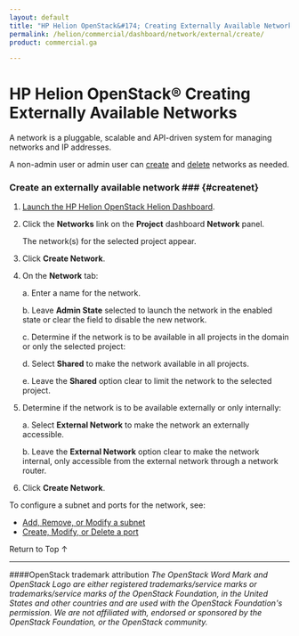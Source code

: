 ```yaml
---
layout: default
title: "HP Helion OpenStack&#174; Creating Externally Available Networks"
permalink: /helion/commercial/dashboard/network/external/create/
product: commercial.ga

---
```

<!--UNDER REVISION-->

<script>

function PageRefresh {
onLoad="window.refresh"
}

PageRefresh();

</script>

<!--
<p style="font-size: small;"> <a href="/helion/commercial/ga1/install/">&#9664; PREV</a> | <a href="/helion/commercial/ga1/install-overview/">&#9650; UP</a> | <a href="/helion/commercial/ga1/">NEXT &#9654;</a> </p>
-->

# HP Helion OpenStack&#174;  Creating Externally Available Networks

A network is a pluggable, scalable and API-driven system for managing networks and IP addresses.</p>

A non-admin user or admin user can [create](#createnet) and [delete](#deletenet) networks as needed. </p>

### Create an externally available network ### {#createnet}

1. [Launch the HP Helion OpenStack Helion Dashboard](/helion/openstack/dashboard/login/).

2. Click the <strong>Networks</strong> link on the <strong>Project</strong> dashboard <strong>Network</strong> panel.</p>

	The network(s) for the selected project appear. </p>

3. Click <strong>Create Network</strong>.</p>

4. On the <strong>Network</strong> tab:</p>

	a. Enter a name for the network.</li>

	b. Leave <strong>Admin State</strong> selected to launch the network in the enabled state or clear the field to disable the new network.</li>

	c. Determine if the network is to be available in all projects in the domain or only the selected project: 

	d. Select <strong>Shared</strong> to make the network available in all projects.</li>

	e. Leave the <strong>Shared</strong> option clear to limit the network to the selected project. </li>

5. Determine if the network is to be available externally or only internally: 

	a. Select <strong>External Network</strong> to make the network an externally accessible.</li>

	b. Leave the <strong>External Network</strong> option clear to make the network internal, only accessible from the external network through a network router. </li>

6. Click <strong>Create Network</strong>.  

To configure a subnet and ports for the network, see:</p>

* [Add, Remove, or Modify a subnet](/helion/community/network/subnet/)
* [Create, Modify, or Delete a port](/helion/community/network/ports/)
</ul>

<a href="#top" style="padding:14px 0px 14px 0px; text-decoration: none;"> Return to Top &#8593; </a></p>


----
####OpenStack trademark attribution
*The OpenStack Word Mark and OpenStack Logo are either registered trademarks/service marks or trademarks/service marks of the OpenStack Foundation, in the United States and other countries and are used with the OpenStack Foundation's permission. We are not affiliated with, endorsed or sponsored by the OpenStack Foundation, or the OpenStack community.*